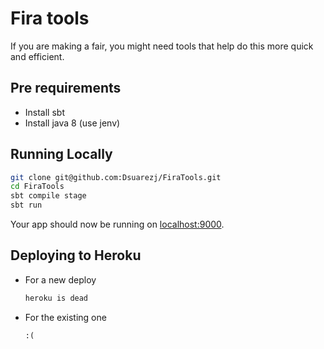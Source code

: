# Fira tools

If you are making a fair, you might need tools that help do this more quick and efficient. 

## Pre requirements 

- Install sbt
- Install java 8 (use jenv)

## Running Locally  

```sh
git clone git@github.com:Dsuarezj/FiraTools.git
cd FiraTools
sbt compile stage
sbt run
```

Your app should now be running on [localhost:9000](http://localhost:9000/).

## Deploying to Heroku

* For a new deploy

    ```sh
    heroku is dead
    ```
* For the existing one

    ```
    :(
    ```
